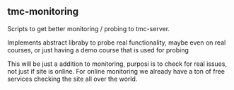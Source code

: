## tmc-monitoring

Scripts to get better monitoring / probing to tmc-server.

Implements abstract libraby to probe real functionality, maybe even on real courses, or just having a demo course that is used for probing

This will be just a addition to monitoring, purposi is to check for real issues, not just if site is online. 
For online monitoring we already have a ton of free services checking the site all over the world.

